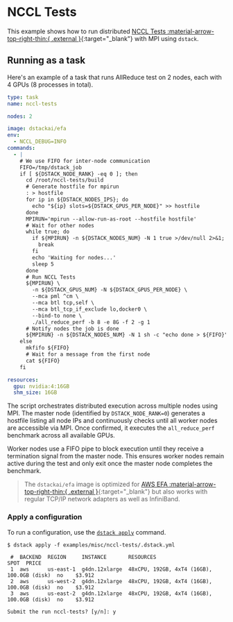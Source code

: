 # NCCL Tests

This example shows how to run distributed [NCCL Tests :material-arrow-top-right-thin:{ .external }](https://github.com/NVIDIA/nccl-tests){:target="_blank"} with MPI using `dstack`.

## Running as a task

Here's an example of a task that runs AllReduce test on 2 nodes, each with 4 GPUs (8 processes in total).

<div editor-title="examples/misc/nccl-tests/.dstack.yml">

```yaml
type: task
name: nccl-tests

nodes: 2

image: dstackai/efa
env:
  - NCCL_DEBUG=INFO
commands:
  - |
    # We use FIFO for inter-node communication
    FIFO=/tmp/dstack_job
    if [ ${DSTACK_NODE_RANK} -eq 0 ]; then
      cd /root/nccl-tests/build
      # Generate hostfile for mpirun
      : > hostfile
      for ip in ${DSTACK_NODES_IPS}; do
        echo "${ip} slots=${DSTACK_GPUS_PER_NODE}" >> hostfile
      done
      MPIRUN='mpirun --allow-run-as-root --hostfile hostfile'
      # Wait for other nodes
      while true; do
        if ${MPIRUN} -n ${DSTACK_NODES_NUM} -N 1 true >/dev/null 2>&1; then
          break
        fi
        echo 'Waiting for nodes...'
        sleep 5
      done
      # Run NCCL Tests
      ${MPIRUN} \
        -n ${DSTACK_GPUS_NUM} -N ${DSTACK_GPUS_PER_NODE} \
        --mca pml ^cm \
        --mca btl tcp,self \
        --mca btl_tcp_if_exclude lo,docker0 \
        --bind-to none \
        ./all_reduce_perf -b 8 -e 8G -f 2 -g 1
      # Notify nodes the job is done
      ${MPIRUN} -n ${DSTACK_NODES_NUM} -N 1 sh -c "echo done > ${FIFO}"
    else
      mkfifo ${FIFO}
      # Wait for a message from the first node
      cat ${FIFO}
    fi

resources:
  gpu: nvidia:4:16GB
  shm_size: 16GB

```

</div>

The script orchestrates distributed execution across multiple nodes using MPI. The master node (identified by
`DSTACK_NODE_RANK=0`) generates a hostfile listing all node IPs and continuously checks until all worker nodes are
accessible via MPI. Once confirmed, it executes the `all_reduce_perf` benchmark across all available GPUs.

Worker nodes use a FIFO pipe to block execution until they receive a termination signal from the master
node. This ensures worker nodes remain active during the test and only exit once the master node completes the
benchmark.

> The `dstackai/efa` image is optimized for [AWS EFA :material-arrow-top-right-thin:{ .external }](https://aws.amazon.com/hpc/efa/){:target="_blank"}
> but also works with regular TCP/IP network adapters as well as InfiniBand.

### Apply a configuration

To run a configuration, use the [`dstack apply`](https://dstack.ai/docs/reference/cli/dstack/apply/) command.

<div class="termy">

```shell
$ dstack apply -f examples/misc/nccl-tests/.dstack.yml

 #  BACKEND  REGION     INSTANCE       RESOURCES                                   SPOT  PRICE
 1  aws      us-east-1  g4dn.12xlarge  48xCPU, 192GB, 4xT4 (16GB), 100.0GB (disk)  no    $3.912
 2  aws      us-west-2  g4dn.12xlarge  48xCPU, 192GB, 4xT4 (16GB), 100.0GB (disk)  no    $3.912
 3  aws      us-east-2  g4dn.12xlarge  48xCPU, 192GB, 4xT4 (16GB), 100.0GB (disk)  no    $3.912

Submit the run nccl-tests? [y/n]: y
```

</div>
